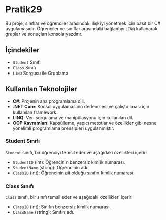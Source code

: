 # Pratik29

Bu proje, sınıflar ve öğrenciler arasındaki ilişkiyi yönetmek için basit bir C# uygulamasıdır. Öğrenciler ve sınıflar arasındaki bağlantıyı `LINQ` kullanarak gruplar ve sonuçları konsola yazdırır.

## İçindekiler

- `Student` Sınıfı
- `Class` Sınıfı
- `LINQ` Sorgusu ile Gruplama

## Kullanılan Teknolojiler 
- **C#**: Projenin ana programlama dili.
- **.NET Core**: Konsol uygulamasının derlenmesi ve çalıştırılması için kullanılan framework.
- **LINQ**: Veri sorgulama ve manipülasyonu için kullanılan dil.
- **OOP Kavramları**: Kapsülleme, yapıcı metotlar ve özellikler gibi nesne yönelimli programlama prensipleri uygulanmıştır.

### Student Sınıfı

`Student` sınıfı, bir öğrenciyi temsil eder ve aşağıdaki özellikleri içerir:

- `StudentID` (int): Öğrencinin benzersiz kimlik numarası.
- `StudentName` (string): Öğrencinin adı.
- `ClassID` (int): Öğrencinin ait olduğu sınıfın kimlik numarası.

### Class Sınıfı

`Class` sınıfı, bir sınıfı temsil eder ve aşağıdaki özellikleri içerir:

- `ClassID` (int): Sınıfın benzersiz kimlik numarası.
- `ClassName` (string): Sınıfın adı.
